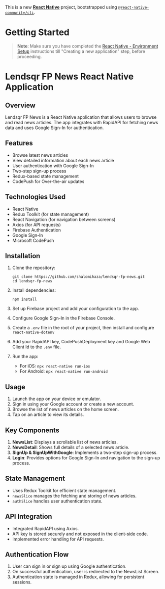 This is a new [**React Native**](https://reactnative.dev) project, bootstrapped using [`@react-native-community/cli`](https://github.com/react-native-community/cli).

# Getting Started

> **Note**: Make sure you have completed the [React Native - Environment Setup](https://reactnative.dev/docs/environment-setup) instructions till "Creating a new application" step, before proceeding.

# Lendsqr FP News React Native Application

## Overview

Lendsqr FP News is a React Native application that allows users to browse and read news articles. The app integrates with RapidAPI for fetching news data and uses Google Sign-In for authentication.

## Features

- Browse latest news articles
- View detailed information about each news article
- User authentication with Google Sign-In
- Two-step sign-up process
- Redux-based state management
- CodePush for Over-the-air updates

## Technologies Used

- React Native
- Redux Toolkit (for state management)
- React Navigation (for navigation between screens)
- Axios (for API requests)
- Firebase Authentication
- Google Sign-In
- Microsoft CodePush

## Installation

1. Clone the repository:

   ```
   git clone https://github.com/shalomihaza/lendsqr-fp-news.git
   cd lendsqr-fp-news
   ```

2. Install dependencies:

   ```
   npm install
   ```

3. Set up Firebase project and add your configuration to the app.

4. Configure Google Sign-In in the Firebase Console.

5. Create a `.env` file in the root of your project, then install and configure `react-native-dotenv`

6. Add your RapidAPI key, CodePushDeployment key and Google Web Client Id to the `.env` file.

7. Run the app:
   - For iOS: `npx react-native run-ios`
   - For Android: `npx react-native run-android`

## Usage

1. Launch the app on your device or emulator.
2. Sign in using your Google account or create a new account.
3. Browse the list of news articles on the home screen.
4. Tap on an article to view its details.

## Key Components

1. **NewsList**: Displays a scrollable list of news articles.
2. **NewsDetail**: Shows full details of a selected news article.
3. **SignUp & SignUpWithGoogle**: Implements a two-step sign-up process.
4. **Login**: Provides options for Google Sign-In and navigation to the sign-up process.

## State Management

- Uses Redux Toolkit for efficient state management.
- `newsSlice` manages the fetching and storing of news articles.
- `authSlice` handles user authentication state.

## API Integration

- Integrated RapidAPI using Axios.
- API key is stored securely and not exposed in the client-side code.
- Implemented error handling for API requests.

## Authentication Flow

1. User can sign in or sign up using Google authentication.
2. On successful authentication, user is redirected to the NewsList Screen.
3. Authentication state is managed in Redux, allowing for persistent sessions.
